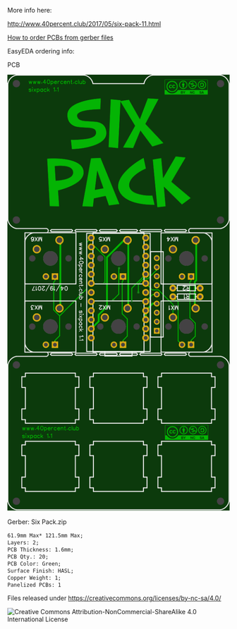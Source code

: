 More info here:

http://www.40percent.club/2017/05/six-pack-11.html

[How to order PCBs from gerber files](http://www.40percent.club/2017/03/ordering-pcb.html)

EasyEDA ordering info:

PCB

![sixpack](sixpack.png)

Gerber: Six Pack.zip

    61.9mm Max* 121.5mm Max;
    Layers: 2;
    PCB Thickness: 1.6mm;
    PCB Qty.: 20;
    PCB Color: Green;
    Surface Finish: HASL;
    Copper Weight: 1;
    Panelized PCBs: 1


Files released under https://creativecommons.org/licenses/by-nc-sa/4.0/

![Creative Commons Attribution-NonCommercial-ShareAlike 4.0 International License](https://i.creativecommons.org/l/by-nc-sa/4.0/88x31.png)

